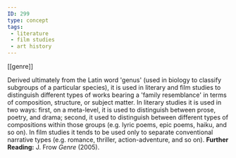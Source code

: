```yaml
---
ID: 299
type: concept
tags: 
 - literature
 - film studies
 - art history
---
```


[[genre]]

 Derived ultimately
from the Latin word 'genus' (used in biology to classify subgroups of a
particular species), it is used in literary and film studies to
distinguish different types of works bearing a 'family resemblance' in
terms of composition, structure, or subject matter. In literary studies
it is used in two ways: first, on a meta-level, it is used to
distinguish between prose, poetry, and drama; second, it used to
distinguish between different types of compositions within those groups
(e.g. lyric poems, epic poems, haiku, and so on). In film studies it
tends to be used only to separate conventional narrative types (e.g.
romance, thriller, action-adventure, and so on).
**Further Reading:** J. Frow *Genre* (2005).
